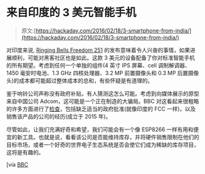 # 来自印度的 3 美元智能手机

> 原文:[https://hackaday.com/2016/02/18/3-smartphone-from-india/](https://hackaday.com/2016/02/18/3-smartphone-from-india/)

对印度来说, [Ringing Bells Freedom 251](http://freedom251.com/) 的发布意味着令人兴奋的事情，如果进展顺利，可能对黑客社区也是如此。这款 3 美元的设备配备了你对标准智能手机的所有期望。考虑到任何一个单独的组件(4 英寸 IPS 屏幕、cell 调制解调器、1450 毫安时电池、1.3 GHz 四核处理器、3.2 MP 前置摄像头和 0.3 MP 后置摄像头)的成本都可能超过整体成本的总和，有些怀疑是有道理的。

鉴于响铃公司声称没有政府补贴，有人猜测这怎么可能。考虑到向媒体展示的原型来自中国公司 Adcom，这可能是一个正在制造的大骗局。BBC 对这看起来很粗略的许多方面进行了[检查](http://www.bbc.com/news/world-asia-india-35601544)，包括缺乏适当的政府批准(就像印度的 FCC 一样)，以及销售该产品的公司的经历(成立于 2015 年)。

尽管如此，让我们充满好奇和希望，我们可能会有一个像 ESP8266 一样有用和便宜的新工具。也就是说，看看该公司是否能维持库存，并将硬件销售限制在他们的目标市场，或者一个好奇的世界电子生态系统是否会使它们成为稀缺的库存项目，这将是有趣的。

[via [BBC](http://www.bbc.com/news/world-asia-india-35601544)